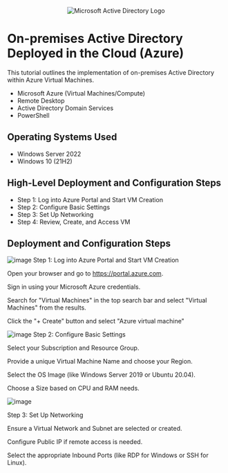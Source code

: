 <p align="center">
<img src="https://i.imgur.com/pU5A58S.png" alt="Microsoft Active Directory Logo"/>
</p>

<h1>On-premises Active Directory Deployed in the Cloud (Azure)</h1>
This tutorial outlines the implementation of on-premises Active Directory within Azure Virtual Machines.<br />



- Microsoft Azure (Virtual Machines/Compute)
- Remote Desktop
- Active Directory Domain Services
- PowerShell

<h2>Operating Systems Used </h2>

- Windows Server 2022
- Windows 10 (21H2)

<h2>High-Level Deployment and Configuration Steps</h2>

- Step 1: Log into Azure Portal and Start VM Creation
- Step 2: Configure Basic Settings
- Step 3: Set Up Networking
- Step 4:  Review, Create, and Access VM
  

<h2>Deployment and Configuration Steps</h2>

![image](https://github.com/user-attachments/assets/facec423-5635-4530-aa18-0e5396a0c7ce)
Step 1: Log into Azure Portal and Start VM Creation

Open your browser and go to https://portal.azure.com.

Sign in using your Microsoft Azure credentials.

Search for "Virtual Machines" in the top search bar and select "Virtual Machines" from the results.

Click the "+ Create" button and select "Azure virtual machine"




![image](https://github.com/user-attachments/assets/85145b03-cfb4-48e4-9307-e8529ce623b0)
Step 2: Configure Basic Settings

Select your Subscription and Resource Group.

Provide a unique Virtual Machine Name and choose your Region.

Select the OS Image (like Windows Server 2019 or Ubuntu 20.04).

Choose a Size based on CPU and RAM needs.


![image](https://github.com/user-attachments/assets/583843b0-29bb-4c17-8cff-b43ce0968c6a)

Step 3: Set Up Networking

Ensure a Virtual Network and Subnet are selected or created.

Configure Public IP if remote access is needed.

Select the appropriate Inbound Ports (like RDP for Windows or SSH for Linux).
